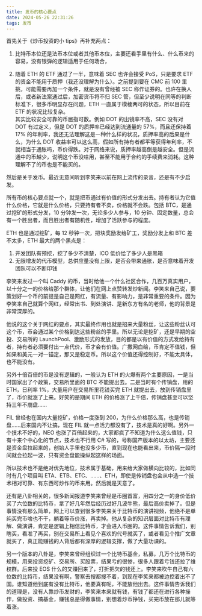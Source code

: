 ```yaml
---
title: 发币的核心要点
date: 2024-05-26 22:31:26
tags: 发币
---
```



首先关于《炒币投资的小 tips》再补充两点：

1. 比特币本位还是法币本位或者其他币本位，主要还看手里有什么、什么币来的容易，没有银弹的逻辑适用于任何场合，

2. 随着 ETH 的 ETF 通过了一半，意味着 SEC 也许会接受 PoS，只是要求 ETF 的资金不能用于质押（我还没理解为什么）。之前提到要在 CMC 前 100 里挑，可能需要再加一个条件，就是没有曾经被 SEC 称作证券的。也许在换人后，或者新法案通过后，加密货币将不归 SEC 管，但至少说明在同等的判断标准下，很多币明显存在问题，ETH 一直属于模棱两可的状态，所以目前在 ETF 的状况比较复杂。    
  其实比较安全可靠的币屈指可数。例如 DOT 的出镜率不高，SEC 没有对 DOT 有过定义，但是 DOT 的质押率已经达到流通量的 57%，而且还保持着 17% 的年利率，我还无法理解这是一种什么样的状况，质押率高的后果是什么，为什么 DOT 收益率可以这么高，假如所有持有者都平等获得年利率，不就相当于通胀吗，币价得跌。对于网络来说，质押率越高倒是越安全。但是流通中的币越少，说明这个币没啥用，甚至不能用于合约的手续费来消耗。这种理解不了的币也是不能买的。

然后是关于发币。最近无意间听到李笑来以前在网上流传的录音，还是有不少启发。

所有币的核心要点就一个，就是把币通过有价值的形式分发出去。持有者认为它值什么价格，它就是什么价格，只要持有者不卖，价格就不会跌。包括 BTC，是通过挖矿的形式分发，10 分钟发一次，无论多少人参与，10 分钟、固定数量，总会有一个胜出者，而且胜出者有随机性，增加了活跃参与的程度。

ETH 也是通过挖矿，每 12 秒钟一次，把块奖励发给矿工，奖励分发上和 BTC 差不太多，ETH 最大的两个黑点是：

1. 开发团队有预挖，挖了多少不清楚，ICO 低价给了多少人是黑箱
2. 无限增发的代币模型，总供应量没有上限，是否会带来通胀，是否意味着开发团队可以不断印钱

李笑来发过一个叫 Caddy 的币，当时给他一个什么社区合作，几百万真实用户，以十分之一的价格给那个群体，让他们在网上点赞转发炒新闻。李笑来自己说，要策划好一个币的前提是自己是网红，有流量、有影响力，是非常重要的条件。因为李笑来自己就算个网红，经常出书、到处演讲、是新东方有名的老师，他的背景是非常深厚的。

他说的这个关于网红的要点，其实最终作用也就是招来大量粉丝，让这些粉丝认可这个币，币会通过某个价格到达这些粉丝的手里。所以无论是挖矿，还是早期的空投、交易所的 LaunchPool、激励形式的发放，目的都是以有价值的方式发给持有者，持有者必须要付出一点代价，币才会有价值。广撒网白给，币肯定不值钱，但如果和美元一对一锚定，那又是稳定币。所以这个价值还得控制好，不能太具体，也不能没有。

另外十倍百倍的币是没有逻辑的，一般认为 ETH 的火爆有两个主要原因，一是当时国家出了个政策，交易所里面的 BTC 不能提出去。二是当时有个传销盘，用的 ETH，日利率 1%，大量用户在交易所里花钱买完 ETH 就提出去，放到传销盘里了，币价就涨了上来。好笑的是期间 ETH 的价格涨了上千倍，传销盘甚至可以坚持三年不崩盘……

FIL 曾经也在国内大量挖矿，价格一度涨到 200，为什么价格那么高，也是传销盘……后来国内不让搞，现在 FIL 就一点活力都没有了，技术是真的好啊。另外一个技术不好的，NEO 也涨了百倍起来的，大家都疯了不知道为什么这么值钱，只有十来个中心化的节点，技术也不行用 C# 写的，号称国产版本的以太坊，主要还是资金盘拉起来的，创始人手里也没多少币，直到现在也能看出来，币价隔一段时间就会拉起一波，只有资金盘能操纵起这样的场面。

所以技术也不是绝对优先地位，技术属于基础，用来给大家做横向比较的，比如同时有几个项目叫 ETA、ETB、ETC、……、ETH，即使是传销盘也会从中选一个技术相对可靠、有东西可炒作的币来用。然后就是天意了。

还有是八卦相关的，很多新闻报道李笑来曾经是币圈首富，用四分之一的身价低价买了六位数的比特币，拿了好几年然后经历过好几波牛熊，最后高价卖掉了。但是事情没有那么简单，网上可以查到很多李笑来关于比特币的演讲视频，他绝不是单纯买完币啥也不干，躺着等币价涨，再卖掉。他从复杂的知识层面对比特币有理解、做演讲，肯定是逻辑上相信比特币，才会进入币圈的。这件事情告诉我们，别瞎买，看准了再买，别在交易所上看见个喜欢的代号就买了，或者看见个推广文章就买了，真正能赚钱的人背后都有深厚的逻辑支撑，做了大量功课的。

另一个版本的八卦是，李笑来曾经组织过一个比特币基金，私募，几万个比特币的规模，用来投资挖矿、交易所、买股票，结果亏的很惨，很多人跟着亏钱还拉了维权群。后来投 EOS 什么的又赚回来了，打折把欠的钱还上。李笑来吹牛自己有六位数的比特币，结果没有啊，警察去搜都搜不着，到现在李笑来都被边控着出不了国。谁知道他到底有没有比特币，他要真有呢，不能放他出去。这件事情告诉我们的道理是，没有人靠炒币发财的，李笑来本来就有钱，有钱了都还在进行各种操作，做投资、搞基金，赚钱总是得做事情，别想着炒币挣钱，买完币放在那儿就等着涨。
